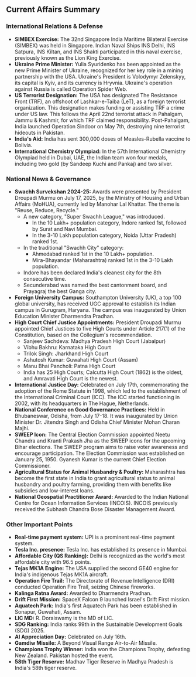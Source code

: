## Current Affairs Summary

### International Relations & Defense

*   **SIMBEX Exercise:** The 32nd Singapore India Maritime Bilateral Exercise (SIMBEX) was held in Singapore. Indian Naval Ships INS Delhi, INS Satpura, INS Kiltan, and INS Shakti participated in this naval exercise, previously known as the Lion King Exercise.
*   **Ukraine Prime Minister:** Yulia Syuridenko has been appointed as the new Prime Minister of Ukraine, recognized for her key role in a mining partnership with the USA. Ukraine's President is Volodymyr Zelenskyy, its capital is Kyiv, and its currency is Hryvnia. Ukraine's operation against Russia is called Operation Spider Web.
*   **US Terrorist Designation:** The USA has designated The Resistance Front (TRF), an offshoot of Lashkar-e-Taiba (LeT), as a foreign terrorist organization. This designation makes funding or assisting TRF a crime under US law. This follows the April 22nd terrorist attack in Pahalgam, Jammu & Kashmir, for which TRF claimed responsibility. Post-Pahalgam, India launched Operation Sindoor on May 7th, destroying nine terrorist hideouts in Pakistan.
*   **India's Aid:** India has sent 300,000 doses of Measles-Rubella vaccine to Bolivia.
*   **International Chemistry Olympiad:** In the 57th International Chemistry Olympiad held in Dubai, UAE, the Indian team won four medals, including two gold (by Sandeep Kuchi and Pankaj) and two silver.

### National News & Governance

*   **Swachh Survekshan 2024-25:** Awards were presented by President Droupadi Murmu on July 17, 2025, by the Ministry of Housing and Urban Affairs (MoHUA), currently led by Manohar Lal Khattar. The theme is "Reuse, Reduce, Recycle."
    *   A new category, "Super Swachh League," was introduced.
        *   In the 10 Lakh+ population category, Indore ranked 1st, followed by Surat and Navi Mumbai.
        *   In the 3-10 Lakh population category, Noida (Uttar Pradesh) ranked 1st.
    *   In the traditional "Swachh City" category:
        *   Ahmedabad ranked 1st in the 10 Lakh+ population.
        *   Mira-Bhayandar (Maharashtra) ranked 1st in the 3-10 Lakh population.
    *   Indore has been declared India's cleanest city for the 8th consecutive time.
    *   Secunderabad was named the best cantonment board, and Prayagraj the best Ganga city.
*   **Foreign University Campus:** Southampton University (UK), a top 100 global university, has received UGC approval to establish its Indian campus in Gurugram, Haryana. The campus was inaugurated by Union Education Minister Dharmendra Pradhan.
*   **High Court Chief Justice Appointments:** President Droupadi Murmu appointed Chief Justices to five High Courts under Article 217(1) of the Constitution, based on the Collegium's recommendation.
    *   Sanjeev Sachdeva: Madhya Pradesh High Court (Jabalpur)
    *   Vibhu Bakhru: Karnataka High Court
    *   Trilok Singh: Jharkhand High Court
    *   Ashutosh Kumar: Guwahati High Court (Assam)
    *   Manu Bhai Pancholi: Patna High Court
    *   India has 25 High Courts; Calcutta High Court (1862) is the oldest, and Amravati High Court is the newest.
*   **International Justice Day:** Celebrated on July 17th, commemorating the adoption of the Rome Statute in 1998, which led to the establishment of the International Criminal Court (ICC). The ICC started functioning in 2002, with its headquarters in The Hague, Netherlands.
*   **National Conference on Good Governance Practices:** Held in Bhubaneswar, Odisha, from July 17-18. It was inaugurated by Union Minister Dr. Jitendra Singh and Odisha Chief Minister Mohan Charan Majhi.
*   **SWEEP Icon:** The Central Election Commission appointed Neetu Chandra and Kranti Prakash Jha as the SWEEP icons for the upcoming Bihar elections. The SWEEP program aims to raise voter awareness and encourage participation. The Election Commission was established on January 25, 1950. Gyanesh Kumar is the current Chief Election Commissioner.
*   **Agricultural Status for Animal Husbandry & Poultry:** Maharashtra has become the first state in India to grant agricultural status to animal husbandry and poultry farming, providing them with benefits like subsidies and low-interest loans.
*   **National Geospatial Practitioner Award:** Awarded to the Indian National Centre for Ocean Information Services (INCOIS). INCOIS previously received the Subhash Chandra Bose Disaster Management Award.

### Other Important Points

*   **Real-time payment system:** UPI is a prominent real-time payment system.
*   **Tesla Inc. presence:** Tesla Inc. has established its presence in Mumbai.
*   **Affordable City (QS Ranking):** Delhi is recognized as the world's most affordable city with 96.5 points.
*   **Tejas MK1A Engine:** The USA supplied the second GE40 engine for India's indigenous Tejas MK1A aircraft.
*   **Operation Fire Trail:** The Directorate of Revenue Intelligence (DRI) conducted Operation Fire Trail, seizing Chinese fireworks.
*   **Kalinga Ratna Award:** Awarded to Dharmendra Pradhan.
*   **Drift First Mission:** SpaceX Falcon 9 launched Israel's Drift First mission.
*   **Aquatech Park:** India's first Aquatech Park has been established in Sonapur, Guwahati, Assam.
*   **LIC MD:** R. Doraiswamy is the MD of LIC.
*   **SDG Ranking:** India ranks 99th in the Sustainable Development Goals (SDG) 2025.
*   **AI Appreciation Day:** Celebrated on July 16th.
*   **Gamdiw Missile:** A Beyond Visual Range Air-to-Air Missile.
*   **Champions Trophy Winner:** India won the Champions Trophy, defeating New Zealand. Pakistan hosted the event.
*   **58th Tiger Reserve:** Madhav Tiger Reserve in Madhya Pradesh is India's 58th tiger reserve.